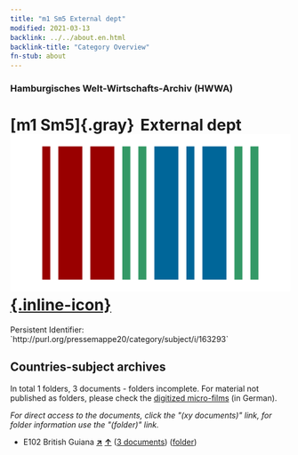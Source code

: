 ```yaml
---
title: "m1 Sm5 External dept"
modified: 2021-03-13
backlink: ../../about.en.html
backlink-title: "Category Overview"
fn-stub: about
---
```


### Hamburgisches Welt-Wirtschafts-Archiv (HWWA)

# [m1 Sm5]{.gray}&#8201; External dept &#160; [![Wikidata](/images/Wikidata-logo.svg "Wikidata"){.inline-icon}](http://www.wikidata.org/entity/Q104700287)

<div class="hint">Persistent Identifier: `http://purl.org/pressemappe20/category/subject/i/163293`</div>







## Countries-subject archives





In total 1 folders, 3 documents - folders incomplete.
For material not published as folders, please check the [digitized micro-films](/film/h1_sh.de.html) (in German).

_For direct access to the documents, click the "(xy documents)" link, for folder information use the "(folder)" link._


- E102 British Guiana [**&nearr;**](../../../geo/i/141700/about.en.html "British Guiana (all folders)") [**&uarr;**](../../../geo/about.en.html#E102 "Country category system") (<a href="https://pm20.zbw.eu/iiifview/folder/sh/141700,163293" title="about: British Guiana : External dept" target="_blank">3 documents</a>) ([folder](../../../../folder/sh/1417xx/141700/1632xx/163293/about.en.html))








